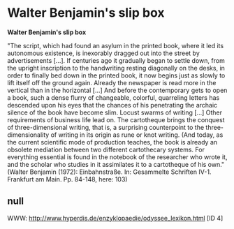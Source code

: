 # Walter Benjamin's slip box

**Walter Benjamin's slip box**

"The script, which had found an asylum in the printed book, where it led its autonomous existence, is inexorably dragged out into the street by advertisements [...]. If centuries ago it gradually began to settle down, from the upright inscription to the handwriting resting diagonally on the desks, in order to finally bed down in the printed book, it now begins just as slowly to lift itself off the ground again. Already the newspaper is read more in the vertical than in the horizontal [...] And before the contemporary gets to open a book, such a dense flurry of changeable, colorful, quarreling letters has descended upon his eyes that the chances of his penetrating the archaic silence of the book have become slim. Locust swarms of writing [...] Other requirements of business life lead on. The cartotheque brings the conquest of three-dimensional writing, that is, a surprising counterpoint to the three-dimensionality of writing in its origin as rune or knot writing. (And today, as the current scientific mode of production teaches, the book is already an obsolete mediation between two different cartothecary systems. For everything essential is found in the notebook of the researcher who wrote it, and the scholar who studies in it assimilates it to a cartotheque of his own."
(Walter Benjamin (1972): Einbahnstraße. In: Gesammelte Schriften  IV-1. Frankfurt am Main. Pp. 84-148, here: 103)

## null

WWW: http://www.hyperdis.de/enzyklopaedie/odyssee_lexikon.html [ID 4]

